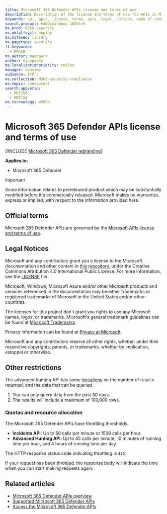 ```yaml
---
title: Microsoft 365 Defender APIs license and terms of use
description: Description of the license and terms of use for APIs in Microsoft 365 Defender
keywords: api, apis, license, terms, apis, legal, notices, code of conduct
search.product: eADQiWindows 10XVcnh
ms.prod: m365-security
ms.mktglfcycl: deploy
ms.sitesec: library
ms.pagetype: security
f1.keywords: 
  - NOCSH
ms.author: macapara
author: mjcaparas
ms.localizationpriority: medium
manager: dansimp
audience: ITPro
ms.collection: M365-security-compliance
ms.topic: conceptual
search.appverid: 
  - MOE150
  - MET150
ms.technology: m365d
---
```


# Microsoft 365 Defender APIs license and terms of use

[!INCLUDE [Microsoft 365 Defender rebranding](../includes/microsoft-defender.md)]

**Applies to:**

- Microsoft 365 Defender

> [!IMPORTANT]
> Some information relates to prereleased product which may be substantially modified before it's commercially released. Microsoft makes no warranties, express or implied, with respect to the information provided here.

## Official terms

Microsoft 365 Defender APIs are governed by the [Microsoft APIs license and terms of use](/legal/microsoft-apis/terms-of-use).

## Legal Notices

Microsoft and any contributors grant you a license to the Microsoft documentation and other content in [this repository](https://github.com/MicrosoftDocs/microsoft-365-docs), under the Creative Commons Attribution 4.0 International Public License. For more information, see the [LICENSE](https://github.com/MicrosoftDocs/microsoft-365-docs/blob/public/LICENSE) file.

Microsoft, Windows, Microsoft Azure and/or other Microsoft products and services referenced in the documentation may be either trademarks or registered trademarks of Microsoft in the United States and/or other countries.

The licenses for this project don't grant you rights to use any Microsoft names, logos, or trademarks. Microsoft's general trademark guidelines can be found at [Microsoft Trademarks](https://go.microsoft.com/fwlink/?LinkID=254653).

Privacy information can be found at [Privacy at Microsoft](https://privacy.microsoft.com).

Microsoft and any contributors reserve all other rights, whether under their respective copyrights, patents, or trademarks, whether by implication, estoppel or otherwise.

## Other restrictions

The advanced hunting API has some [limitations](/windows/security/threat-protection/microsoft-defender-atp/run-advanced-query-api#limitations) on the number of results returned, and the data that can be queried.

1. You can only query data from the past 30 days.
1. The results will include a maximum of 100,000 rows.

### Quotas and resource allocation

The Microsoft 365 Defender APIs have throttling thresholds.

- **Incidents API**: Up to 50 calls per minute or 1500 calls per hour.
- **Advanced Hunting API**: Up to 45 calls per minute, 10 minutes of running time per hour, and 4 hours of running time per day.

The HTTP response status code indicating throttling is `429`.

If your request has been throttled, the response body will indicate the time when you can start making requests again.

## Related articles

- [Microsoft 365 Defender APIs overview](api-overview.md)
- [Supported Microsoft 365 Defender APIs](api-supported.md)
- [Access the Microsoft 365 Defender APIs](api-access.md)
